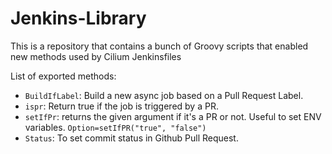 # Jenkins-Library

This is a repository that contains a bunch of Groovy scripts that enabled new
methods used by Cilium Jenkinsfiles

List of exported methods:

- `BuildIfLabel`: Build a new async job based on a Pull Request Label.
- `ispr`: Return true if the job is triggered by a PR.
- `setIfPr`: returns the given argument if it's a PR or not. Useful to set ENV
  variables. `Option=setIfPR("true", "false")`
- `Status`: To set commit status in Github Pull Request.

